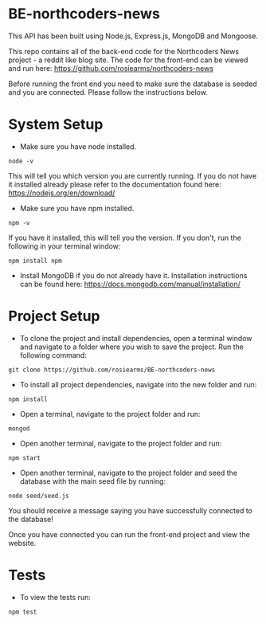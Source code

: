 # BE-northcoders-news

This API has been built using Node.js, Express.js, MongoDB and Mongoose.

This repo contains all of the back-end code for the Northcoders News project - a reddit like blog site. The code for the front-end can be viewed and run here: https://github.com/rosiearms/northcoders-news

Before running the front end you need to make sure the database is seeded and you are connected. Please follow the instructions below.

# System Setup

- Make sure you have node installed.

```node -v``` 

This will tell you which version you are currently running. If you do not have it installed already please refer to the documentation found here: https://nodejs.org/en/download/ 

- Make sure you have npm installed.

```npm -v```

If you have it installed, this will tell you the version. If you don't, run the following in your terminal window:

```npm install npm```

- Install MongoDB if you do not already have it. Installation instructions can be found here: https://docs.mongodb.com/manual/installation/

# Project Setup

- To clone the project and install dependencies, open a terminal window and navigate to a folder where you wish to save the project. Run the following command:

```git clone https://github.com/rosiearms/BE-northcoders-news```

- To install all project dependencies, navigate into the new folder and run:

```npm install```

- Open a terminal, navigate to the project folder and run:

```mongod```

- Open another terminal, navigate to the project folder and run:

```npm start```

- Open another terminal, navigate to the project folder and seed the database with the main seed file by running:

```node seed/seed.js```

You should receive a message saying you have successfully connected to the database!

Once you have connected you can run the front-end project and view the website.

# Tests

- To view the tests run:

```npm test```

